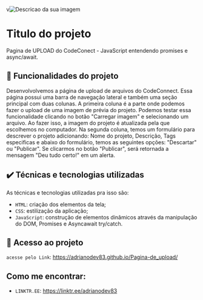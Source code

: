 v![Descricao da sua imagem](https://imgur.com/xF9M22x.png)

# Titulo do projeto

Pagina de UPLOAD do CodeConect - JavaScript entendendo promises e async/await.

## 🔨 Funcionalidades do projeto

Desenvolvolvemos a página de upload de arquivos do CodeConnect. Essa página possui uma barra de navegação lateral e também uma seção principal com duas colunas. A primeira coluna é a parte onde podemos fazer o upload de uma imagem de prévia do projeto. Podemos testar essa funcionalidade clicando no botão "Carregar imagem" e selecionando um arquivo. Ao fazer isso, a imagem do projeto é atualizada pela que escolhemos no computador.
Na segunda coluna, temos um formulário para descrever o projeto adicionando: Nome do projeto, Descrição, Tags especificas e abaixo do formulário, temos as seguintes opções: "Descartar" ou "Publicar". Se clicarmos no botão "Publicar", será retornada a mensagem "Deu tudo certo!" em um alerta.

## ✔️ Técnicas e tecnologias utilizadas

As técnicas e tecnologias utilizadas pra isso são:

- `HTML`: criação dos elementos da tela;
- `CSS`: estilização da aplicação;
- `JavaScript`: construção de elementos dinâmicos através da manipulação do DOM, Promises e Asyncawait try/catch.

## 📁 Acesso ao projeto

`acesse pelo Link`: https://adrianodev83.github.io/Pagina-de_upload/

## Como me encontrar:

- `LINKTR.EE`: https://linktr.ee/adrianodev83


